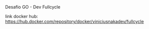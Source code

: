 Desafio GO - Dev Fullcycle

link docker hub:
https://hub.docker.com/repository/docker/viniciusnakadev/fullcycle
